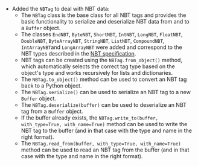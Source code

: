 - Added the `NBTag` to deal with NBT data:
  - The `NBTag` class is the base class for all NBT tags and provides the basic functionality to serialize and deserialize NBT data from and to a `Buffer` object.
  - The classes `EndNBT`, `ByteNBT`, `ShortNBT`, `IntNBT`, `LongNBT`, `FloatNBT`, `DoubleNBT`, `ByteArrayNBT`, `StringNBT`, `ListNBT`, `CompoundNBT`, `IntArrayNBT`and `LongArrayNBT` were added and correspond to the NBT types described in the [NBT specification](https://wiki.vg/NBT#Specification).
  - NBT tags can be created using the `NBTag.from_object()` method, which automatically selects the correct tag type based on the object's type and works recursively for lists and dictionaries.
  - The `NBTag.to_object()` method can be used to convert an NBT tag back to a Python object.
  - The `NBTag.serialize()` can be used to serialize an NBT tag to a new `Buffer` object.
  - The `NBTag.deserialize(buffer)` can be used to deserialize an NBT tag from a `Buffer` object.
  - If the buffer already exists, the `NBTag.write_to(buffer, with_type=True, with_name=True)` method can be used to write the NBT tag to the buffer (and in that case with the type and name in the right format).
  - The `NBTag.read_from(buffer, with_type=True, with_name=True)` method can be used to read an NBT tag from the buffer (and in that case with the type and name in the right format).
